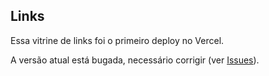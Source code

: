 ## Links

Essa vitrine de links foi o primeiro deploy no Vercel.

A versão atual está bugada, necessário corrigir (ver [Issues](https://github.com/Lukinh4Z/Links/issues)).
